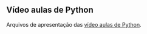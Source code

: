 ## Vídeo aulas de Python

Arquivos de apresentação das [vídeo aulas de Python](https://m.youtube.com/channel/UC5RVscKF68DWYixtJPrBccQ).

